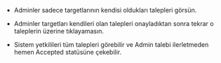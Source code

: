 * Adminler sadece targetlarının kendisi oldukları talepleri görsün.
* Adminler targetları kendileri olan talepleri onayladıktan sonra tekrar o taleplerin üzerine tıklayamasın.


* Sistem yetkilileri tüm talepleri görebilir ve Admin talebi ilerletmeden hemen Accepted statüsüne çekebilir.